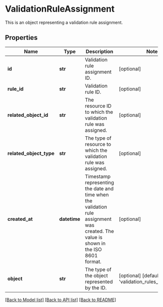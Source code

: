 # ValidationRuleAssignment

This is an object representing a validation rule assignment.

## Properties

Name | Type | Description | Notes
------------ | ------------- | ------------- | -------------
**id** | **str** | Validation rule assignment ID. | [optional] 
**rule_id** | **str** | Validation rule ID. | [optional] 
**related_object_id** | **str** | The resource ID to which the validation rule was assigned. | [optional] 
**related_object_type** | **str** | The type of resource to which the validation rule was assigned. | [optional] 
**created_at** | **datetime** | Timestamp representing the date and time when the validation rule assignment was created. The value is shown in the ISO 8601 format. | [optional] 
**object** | **str** | The type of the object represented by the ID. | [optional] [default to 'validation_rules_assignment']

[[Back to Model list]](../README.md#documentation-for-models) [[Back to API list]](../README.md#documentation-for-api-endpoints) [[Back to README]](../README.md)


